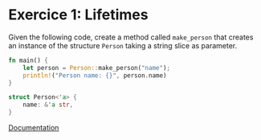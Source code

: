 # Exercice 1: Lifetimes

Given the following code, create a method called `make_person` that creates an instance of the structure `Person` taking a string slice as parameter.

```rust
fn main() {
    let person = Person::make_person("name");
    println!("Person name: {}", person.name)
}

struct Person<'a> {
    name: &'a str,
}

```

[Documentation](https://doc.rust-lang.org/rust-by-example/scope/lifetime.html)